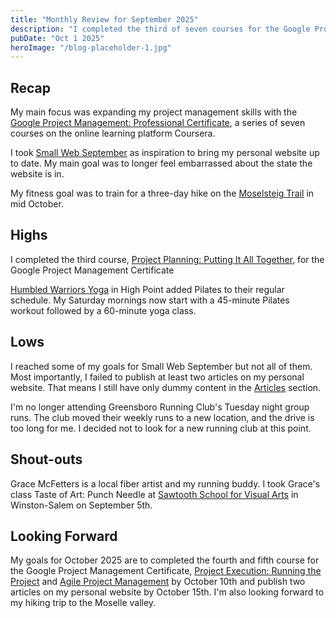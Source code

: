 ```yaml
---
title: "Monthly Review for September 2025"
description: "I completed the third of seven courses for the Google Project Management Certificate and worked on updating my personal website."
pubDate: "Oct 1 2025"
heroImage: "/blog-placeholder-1.jpg"
---
```


## Recap

My main focus was expanding my project management skills with the [Google Project Management: Professional Certificate](https://www.coursera.org/professional-certificates/google-project-management), a series of seven courses on the online learning platform Coursera.

I took [Small Web September](../sws-kickoff) as inspiration to bring my personal website up to date. My main goal was to longer feel embarrassed about the state the website is in.

My fitness goal was to train for a three-day hike on the [Moselsteig Trail](https://en.visitmosel.de/hiking) in mid October.

## Highs

I completed the third course, [Project Planning: Putting It All Together](https://coursera.org/share/d8a8645c69370a6c666632446bfa8403), for the Google Project Management Certificate

[Humbled Warriors Yoga](https://humbledwarriorsyoga.com/) in High Point added Pilates to their regular schedule. My Saturday mornings now start with a 45-minute Pilates workout followed by a 60-minute yoga class.

## Lows

I reached some of my goals for Small Web September but not all of them. Most importantly, I failed to publish at least two articles on my personal website. That means I still have only dummy content in the [Articles](../../articles) section.

I'm no longer attending Greensboro Running Club's Tuesday night group runs. The club moved their weekly runs to a new location, and the drive is too long for me. I decided not to look for a new running club at this point.

## Shout-outs

Grace McFetters is a local fiber artist and my running buddy. I took Grace's class Taste of Art: Punch Needle at [Sawtooth School for Visual Arts](https://sawtooth.org/) in Winston-Salem on September 5th.

## Looking Forward

My goals for October 2025 are to completed the fourth and fifth course for the Google Project Management Certificate, [Project Execution: Running the Project](https://www.coursera.org/learn/project-execution-google) and [Agile Project Management](https://www.coursera.org/learn/agile-project-management) by October 10th and publish two articles on my personal website by October 15th. I'm also looking forward to my hiking trip to the Moselle valley.
